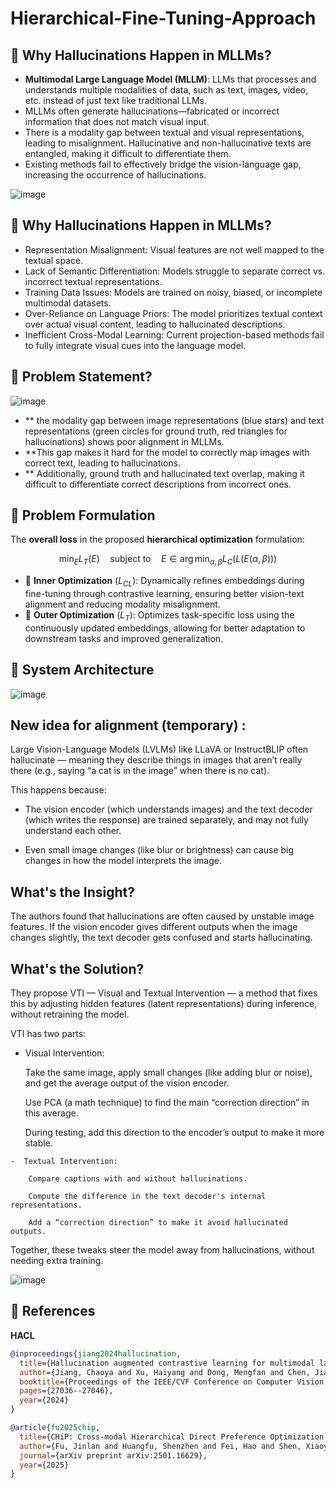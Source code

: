 # Hierarchical-Fine-Tuning-Approach
## 🔴 Why Hallucinations Happen in MLLMs?
- **Multimodal Large Language Model (MLLM)**: LLMs that processes and understands multiple
modalities of data, such as text, images, video, etc. instead of just text like traditional LLMs.
- MLLMs often generate hallucinations—fabricated or incorrect information that does not
match visual input.
- There is a modality gap between textual and visual representations, leading to misalignment.
Hallucinative and non-hallucinative texts are entangled, making it difficult to differentiate
them.
- Existing methods fail to effectively bridge the vision-language gap, increasing the
occurrence of hallucinations.


![image](https://github.com/user-attachments/assets/2a0d2fe4-48c5-4bc9-988c-f3b2c1402b25)

## 🔴 Why Hallucinations Happen in MLLMs?
- Representation Misalignment: Visual features are not well mapped to the textual space.
- Lack of Semantic Differentiation: Models struggle to separate correct vs. incorrect textual
representations.
- Training Data Issues: Models are trained on noisy, biased, or incomplete multimodal
datasets.
- Over-Reliance on Language Priors: The model prioritizes textual context over actual visual
content, leading to hallucinated descriptions.
- Inefficient Cross-Modal Learning: Current projection-based methods fail to fully integrate
visual cues into the language model.
## 🔴 Problem Statement?

![image](https://github.com/user-attachments/assets/b111a550-c3ca-43e5-9da4-d4ad09f1f877)


- ** the modality gap between
image representations (blue stars) and text
representations (green circles for ground
truth, red triangles for hallucinations) shows
poor alignment in MLLMs.
- **This gap makes it hard for the model to
correctly map images with correct text,
leading to hallucinations.
- ** Additionally, ground truth and hallucinated
text overlap, making it difficult to
differentiate correct descriptions from
incorrect ones.

## 🔴 Problem Formulation

The **overall loss** in the proposed **hierarchical optimization** formulation:

$$
\min_E L_T(E) \quad \text{subject to} \quad E \in \arg\min_{\alpha, \beta} L_C(L(E(\alpha, \beta)))
$$

- 🔹 **Inner Optimization** (_L<sub>CL</sub>_): Dynamically refines embeddings during fine-tuning through contrastive learning, ensuring better vision-text alignment and reducing modality misalignment.
- 🔹 **Outer Optimization** (_L<sub>T</sub>_): Optimizes task-specific loss using the continuously updated embeddings, allowing for better adaptation to downstream tasks and improved generalization.

## 🔴 System Architecture

![image](https://github.com/user-attachments/assets/d8373b50-bbaa-4997-83d0-142bea636f2c)




## New idea for  alignment (temporary) :
Large Vision-Language Models (LVLMs) like LLaVA or InstructBLIP often hallucinate — meaning they describe things in images that aren’t really there (e.g., saying “a cat is in the image” when there is no cat).

This happens because:

   -  The vision encoder (which understands images) and the text decoder (which writes the response) are trained separately, and may not fully understand each other.

   -  Even small image changes (like blur or brightness) can cause big changes in how the model interprets the image.

## What's the Insight?

The authors found that hallucinations are often caused by unstable image features. If the vision encoder gives different outputs when the image changes slightly, the text decoder gets confused and starts hallucinating.
## What's the Solution?

They propose VTI — Visual and Textual Intervention — a method that fixes this by adjusting hidden features (latent representations) during inference, without retraining the model.

VTI has two parts:

  -   Visual Intervention:

        Take the same image, apply small changes (like adding blur or noise), and get the average output of the vision encoder.

        Use PCA (a math technique) to find the main “correction direction” in this average.

        During testing, add this direction to the encoder’s output to make it more stable.

    -  Textual Intervention:

        Compare captions with and without hallucinations.

        Compute the difference in the text decoder's internal representations.

        Add a “correction direction” to make it avoid hallucinated outputs.

Together, these tweaks steer the model away from hallucinations, without needing extra training.


![image](https://github.com/user-attachments/assets/f8a8ccaa-141a-4231-8822-e8647a70759c)





## 🔴 References

**HACL**  
```bibtex
@inproceedings{jiang2024hallucination,
  title={Hallucination augmented contrastive learning for multimodal large language model},
  author={Jiang, Chaoya and Xu, Haiyang and Dong, Mengfan and Chen, Jiaxing and Ye, Wei and Yan, Ming and Ye, Qinghao and Zhang, Ji and Huang, Fei and Zhang, Shikun},
  booktitle={Proceedings of the IEEE/CVF Conference on Computer Vision and Pattern Recognition},
  pages={27036--27046},
  year={2024}
}

@article{fu2025chip,
  title={CHiP: Cross-modal Hierarchical Direct Preference Optimization for Multimodal LLMs},
  author={Fu, Jinlan and Huangfu, Shenzhen and Fei, Hao and Shen, Xiaoyu and Hooi, Bryan and Qiu, Xipeng and Ng, See-Kiong},
  journal={arXiv preprint arXiv:2501.16629},
  year={2025}
}



